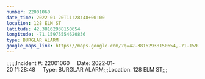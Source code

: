```yaml
---
number: 22001060
date_time: 2022-01-20T11:28:48+00:00
location: 128 ELM ST
latitude: 42.38162938150654
longitude: -71.15975554620836
type: BURGLAR ALARM
google_maps_link: https://maps.google.com/?q=42.38162938150654,-71.15975554620836
---
```


;;;;;;Incident #: 22001060     Date: 2022‐01‐20 11:28:48     Type: BURGLAR ALARM;;;Location: 128 ELM ST;;;
